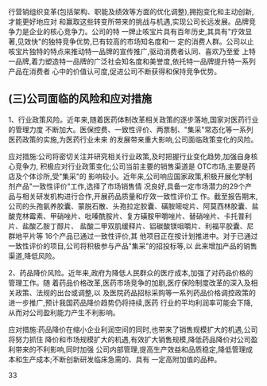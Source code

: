 行营销组织变革(包括架构、职能及绩效等方面的优化调整),拥抱变化和主动创新,才能更好地应对 和赢取这些转变所带来的挑战与机遇,实现公司长远发展。品牌竞争力是企业的核心竞争力。公司的特 一牌止咳宝片具有百年历史,其具有"疗效显著,见效快"的独特竞争优势,已有较高的市场知名度和一 定的消费人群。公司以止咳宝片独特的特点来推动特一品牌的宣传推广,驱动消费者认同、喜欢乃至爱 上特一品牌,着力塑造特一品牌的广泛社会知名度和美誉度,依托特一品牌提升特一系列产品在消费者 心中的价值认可度,促进公司不断获得和保持竞争优势。

## (三)公司面临的风险和应对措施

1、行业政策风险。近年来,随着医药体制改革相关政策的逐步落地,国家对医药行业的管理力度 不断加大。医保控费、一致性评价、两票制、"集采"常态化等一系列医药政策的实施,为医药行业未来 的发展带来重大影响,公司面临政策变化的风险。

应对措施:公司将密切关注并研究相关行业政策,及时把握行业变化趋势,加强自身核心竞争力, 积极应对行业政策变化;公司当前主要的销售渠道是 OTC市场,主要是药店及个体诊所,受"集采"的 影响较小。近年来,公司响应国家政策,积极开展化学制剂产品"一致性评价"工作,选择了市场销售情 况良好,具备一定市场潜力的29个产品与相关研发机构进行合作,开展药品质量和疗效一致性评价工 作。截至报告期末,公司的头孢氨养胶囊、蒙脱石散、头孢拉定胶囊、磺胺嘧啶片、阿莫西林胶囊、盐 酸克林霉素、甲硝唑片、吡嗪酰胺片、复方磺胺甲嚼唑片、替硝唑片、卡托普利片、盐酸乙胺丁醇片、 盐酸二甲双肌缓释片、铝碳酸镁咀嚼片、利福平胶囊、尼群地平片等 16个产品已通过一致性评价,其 他项目正在按计划推进中。对于已通过一致性评价的项目,公司将积极参与产品"集采"的招投标等,以 此来增加产品的销售渠道,降低风险。

2、药品降价风险。近年来,政府为降低人民群众的医疗成本,加强了对药品价格的管理工作。随 着药品价格改革,医药市场竞争的加剧,医疗保险制度改革的深入及相关政策、法规的出台或调整,以 及医院药品招标采购等一系列药品价格调控政策的进一步推广,预计我国药品降价趋势仍将持续,医药 行业的平均利润率可能会下降,从而对公司盈利能力产生不利影响。

应对措施:药品降价在缩小企业利润空间的同时,也带来了销售规模扩大的机遇,公司将努力抓住 降价和市场规模扩大的机遇,有效扩大销售规模,降低药品降价对公司盈利带来的不利影响,同时加强 公司内部管理,提高生产效益和品质稳定,降低管理成本和生产成本;不断创新研发临床急需的、具有 一定高附加值的品种。

33